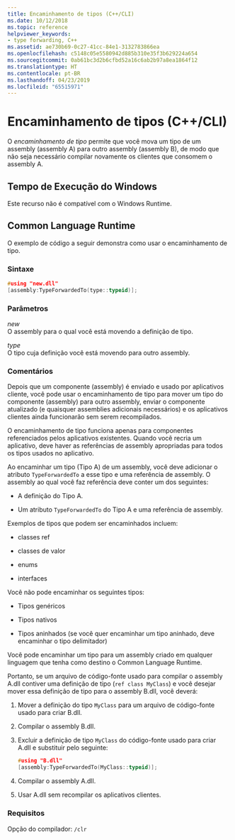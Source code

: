 ```yaml
---
title: Encaminhamento de tipos (C++/CLI)
ms.date: 10/12/2018
ms.topic: reference
helpviewer_keywords:
- type forwarding, C++
ms.assetid: ae730b69-0c27-41cc-84e1-3132783866ea
ms.openlocfilehash: c5148c05e5580942d885b310e35f3b629224a654
ms.sourcegitcommit: 0ab61bc3d2b6cfbd52a16c6ab2b97a8ea1864f12
ms.translationtype: HT
ms.contentlocale: pt-BR
ms.lasthandoff: 04/23/2019
ms.locfileid: "65515971"
---
```

# <a name="type-forwarding-ccli"></a>Encaminhamento de tipos (C++/CLI)

O *encaminhamento de tipo* permite que você mova um tipo de um assembly (assembly A) para outro assembly (assembly B), de modo que não seja necessário compilar novamente os clientes que consomem o assembly A.

## <a name="windows-runtime"></a>Tempo de Execução do Windows

Este recurso não é compatível com o Windows Runtime.

## <a name="common-language-runtime"></a>Common Language Runtime

O exemplo de código a seguir demonstra como usar o encaminhamento de tipo.

### <a name="syntax"></a>Sintaxe

```cpp
#using "new.dll"
[assembly:TypeForwardedTo(type::typeid)];
```

### <a name="parameters"></a>Parâmetros

*new*<br/>
O assembly para o qual você está movendo a definição de tipo.

*type*<br/>
O tipo cuja definição você está movendo para outro assembly.

### <a name="remarks"></a>Comentários

Depois que um componente (assembly) é enviado e usado por aplicativos cliente, você pode usar o encaminhamento de tipo para mover um tipo do componente (assembly) para outro assembly, enviar o componente atualizado (e quaisquer assemblies adicionais necessários) e os aplicativos clientes ainda funcionarão sem serem recompilados.

O encaminhamento de tipo funciona apenas para componentes referenciados pelos aplicativos existentes. Quando você recria um aplicativo, deve haver as referências de assembly apropriadas para todos os tipos usados ​​no aplicativo.

Ao encaminhar um tipo (Tipo A) de um assembly, você deve adicionar o atributo `TypeForwardedTo` a esse tipo e uma referência de assembly. O assembly ao qual você faz referência deve conter um dos seguintes:

- A definição do Tipo A.

- Um atributo `TypeForwardedTo` do Tipo A e uma referência de assembly.

Exemplos de tipos que podem ser encaminhados incluem:

- classes ref

- classes de valor

- enums

- interfaces

Você não pode encaminhar os seguintes tipos:

- Tipos genéricos

- Tipos nativos

- Tipos aninhados (se você quer encaminhar um tipo aninhado, deve encaminhar o tipo delimitador)

Você pode encaminhar um tipo para um assembly criado em qualquer linguagem que tenha como destino o Common Language Runtime.

Portanto, se um arquivo de código-fonte usado para compilar o assembly A.dll contiver uma definição de tipo (`ref class MyClass`) e você desejar mover essa definição de tipo para o assembly B.dll, você deverá:

1. Mover a definição do tipo `MyClass` para um arquivo de código-fonte usado para criar B.dll.

2. Compilar o assembly B.dll.

3. Excluir a definição de tipo `MyClass` do código-fonte usado para criar A.dll e substituir pelo seguinte:

    ```cpp
    #using "B.dll"
    [assembly:TypeForwardedTo(MyClass::typeid)];
    ```

4. Compilar o assembly A.dll.

5. Usar A.dll sem recompilar os aplicativos clientes.

### <a name="requirements"></a>Requisitos

Opção do compilador: `/clr`